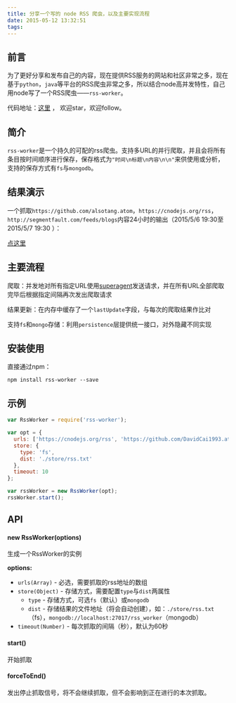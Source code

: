 ```yaml
---
title: 分享一个写的 node RSS 爬虫，以及主要实现流程
date: 2015-05-12 13:32:51
tags:
---
```


前言
----------
为了更好分享和发布自己的内容，现在提供RSS服务的网站和社区非常之多，现在基于`python`，`java`等平台的RSS爬虫非常之多，所以结合node高并发特性，自己用node写了一个RSS爬虫——`rss-worker`。

代码地址：[这里][1] ， 欢迎star，欢迎follow。
<!-- more -->
简介
----------
`rss-worker`是一个持久的可配的rss爬虫。支持多URL的并行爬取，并且会将所有条目按时间顺序进行保存，保存格式为`"时间\n标题\n内容\n\n"`来供使用或分析，支持的保存方式有`fs`与`mongodb`。

结果演示
----------
一个抓取`https://github.com/alsotang.atom`，`https://cnodejs.org/rss`，`http://segmentfault.com/feeds/blogs`内容24小时的输出（2015/5/6 19:30至2015/5/7 19:30 ）：

[点这里][2]

主要流程
----------
爬取：并发地对所有指定URL使用[superagent][3]发送请求，并在所有URL全部爬取完毕后根据指定间隔再次发出爬取请求

结果更新：在内存中缓存了一个`lastUpdate`字段，与每次的爬取结果作比对

支持`fs`和`mongo`存储：利用`persistence`层提供统一接口，对外隐藏不同实现

安装使用
----------
直接通过npm：
```SHELL
npm install rss-worker --save
```

示例
----------
```js
var RssWorker = require('rss-worker');

var opt = {
  urls: ['https://cnodejs.org/rss', 'https://github.com/DavidCai1993.atom', 'http://segmentfault.com/feeds'],
  store: {
    type: 'fs',
    dist: './store/rss.txt'
  },
  timeout: 10
};

var rssWorker = new RssWorker(opt);
rssWorker.start();
```

API
----------
#### new RssWorker(options)
生成一个RssWorker的实例

__options:__

* `urls(Array)` - 必选，需要抓取的rss地址的数组
* `store(Object)` - 存储方式，需要配置`type`与`dist`两属性
  * `type` - 存储方式，可选`fs`（默认）或`mongodb`
  * `dist` - 存储结果的文件地址（将会自动创建），如：`./store/rss.txt`（fs），`mongodb://localhost:27017/rss_worker`（mongodb）
* `timeout(Number)` - 每次抓取的间隔（秒），默认为60秒

#### start()
开始抓取

#### forceToEnd()
发出停止抓取信号，将不会继续抓取，但不会影响到正在进行的本次抓取。


  [1]: https://github.com/DavidCai1993/rss-worker
  [2]: https://raw.githubusercontent.com/DavidCai1993/rss-worker/master/example/output.txt
  [3]: https://www.npmjs.com/package/superagent

